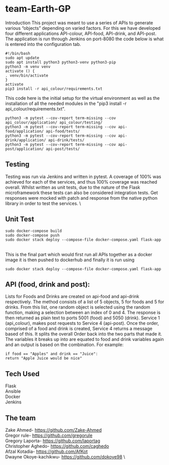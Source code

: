 # team-Earth-GP
Introduction 
This project was meant to use a series of APIs to generate various “objects” depending on varied factors. For this we have developed four different applications API-colour, API-food, API-drink, and API-post. The application is run through Jenkins on port-8080 the code below is what is entered into the configuration tab.

```
#!/bin/bash
sudo apt update
sudo apt install python3 python3-venv python3-pip
python3 -m venv venv
activate () {
. venv/bin/activate 
}
activate
pip3 install -r api_colour/requirements.txt
```
This code here is the initial setup for the virtual environment as well as the installation of all the needed modules in the "pip3 install -r api_colour/requirements.txt". 

```
python3 -m pytest --cov-report term-missing --cov api_colour/application/ api_colour/testing/
python3 -m pytest --cov-report term-missing --cov api-food/application/ api-food/tests/
python3 -m pytest --cov-report term-missing --cov api-drink/application/ api-drink/tests/
python3 -m pytest --cov-report term-missing --cov api-post/application/ api-post/tests/
```
## Testing 
Testing was run via Jenkins and written in pytest. A coverage of 100% was achieved for each of the services, and thus 100% coverage was reached overall.
Whilst written as unit tests, due to the nature of the Flask microframework these tests can also be considered integration tests.
Get responses were mocked with patch and response from the native python library in order to test the services. \

## Unit Test


```
sudo docker-compose build 
sudo docker-compose push
sudo docker stack deploy --compose-file docker-compose.yaml flask-app
```
\
This is the final part which would first run all APIs together as a docker image it is then pushed to dockerhub and finally it is run using 
```
sudo docker stack deploy --compose-file docker-compose.yaml flask-app
```

## API (food, drink and post):
Lists for Foods and Drinks are created on api-food and api-drink respectively. The method consists of a list of 5 objects, 5 for foods and 5 for drinks. From this list, one random object is selected using the random function, making a selection between an index of 0 and 4.
The response is then returned as plain text to ports 5001 (food) and 5050 (drink).
Service 1 (api_colour), makes post requests to Service 4 (api-post). Once the order, comprised of a food and drink is created, Service 4 returns a message based of this. It splits the overall Order back into the two parts that made it. The variables it breaks up into are equated to food and drink variables again and an output is based on the combination.
For example:
``` 
if food == "Apples" and drink == "Juice":
return "Apple Juice would be nice"  
``` 

## Tech Used 
Flask \
Ansible \
Docker \
Jenkins 

## The team 
Zake Ahmed- https://github.com/Zake-Ahmed \
Gregor rule- https://github.com/gregorule \
Gregory Laporta- https://github.com/laportag \
Christopher Aghedo- https://github.com/caghedo \
Afzal Kotadia- https://github.com/AfKot \
Dwayne Okoye-kachikwu- https://github.com/dokoye98 \

